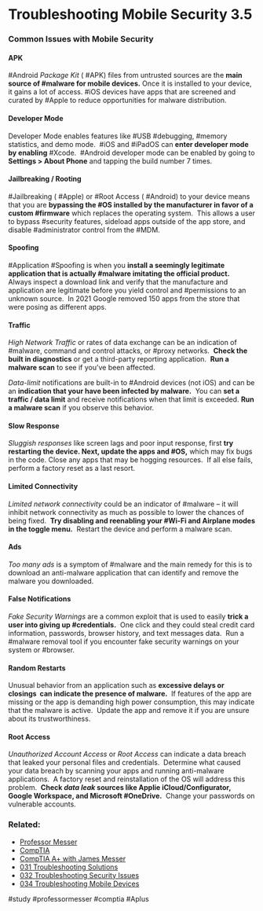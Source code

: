 # Troubleshooting Mobile Security 3.5

### Common Issues with Mobile Security

#### APK

#Android *Package Kit* ( #APK) files from untrusted sources are the **main source of #malware for mobile devices.** Once it is installed to your device, it gains a lot of access. #iOS devices have apps that are screened and curated by #Apple to reduce opportunities for malware distribution.

#### Developer Mode

Developer Mode enables features like #USB #debugging, #memory statistics, and demo mode.  #iOS and #iPadOS can **enter developer mode by enabling** #Xcode.  #Android developer mode can be enabled by going to **Settings > About Phone** and tapping the build number 7 times.

#### Jailbreaking / Rooting

#Jailbreaking ( #Apple) or #Root Access ( #Android) to your device means that you are **bypassing the #OS installed by the manufacturer in favor of a custom #firmware** which replaces the operating system.  This allows a user to bypass #security features, sideload apps outside of the app store, and disable #administrator control from the #MDM.

#### Spoofing

#Application #Spoofing is when you **install a seemingly legitimate application that is actually #malware imitating the official product.**  Always inspect a download link and verify that the manufacture and application are legitimate before you yield control and #permissions to an unknown source.  In 2021 Google removed 150 apps from the store that were posing as different apps.

#### Traffic

*High Network Traffic* or rates of data exchange can be an indication of #malware, command and control attacks, or #proxy networks.  **Check the built in diagnostics** or get a third-party reporting application.  **Run a malware scan** to see if you’ve been affected.

*Data-limit* notifications are built-in to #Android devices (not iOS) and can be an **indication that your have been infected by malware.**  You can **set a traffic / data limit** and receive notifications when that limit is exceeded. **Run a malware scan** if you observe this behavior.

#### Slow Response

*Sluggish responses* like screen lags and poor input response, first **try restarting the device. Next, update the apps and #OS,** which may fix bugs in the code. Close any apps that may be hogging resources.  If all else fails, perform a factory reset as a last resort.

#### Limited Connectivity

*Limited network connectivity* could be an indicator of #malware – it will inhibit network connectivity as much as possible to lower the chances of being fixed.  **Try disabling and reenabling your #Wi-Fi and Airplane modes in the toggle menu.**  Restart the device and perform a malware scan.

#### Ads

*Too many ads* is a symptom of #malware and the main remedy for this is to download an anti-malware application that can identify and remove the malware you downloaded. 

#### False Notifications

*Fake Security Warnings* are a common exploit that is used to easily **trick a user into giving up #credentials.**  One click and they could steal credit card information, passwords, browser history, and text messages data.  Run a #malware removal tool if you encounter fake security warnings on your system or #browser.

#### Random Restarts

Unusual behavior from an application such as **excessive delays or closings  can indicate the presence of malware.**  If features of the app are missing or the app is demanding high power consumption, this may indicate that the malware is active.  Update the app and remove it if you are unsure about its trustworthiness.

#### Root Access

*Unauthorized Account Access* or *Root Access* can indicate a data breach that leaked your personal files and credentials.  Determine what caused your data breach by scanning your apps and running anti-malware applications.  A factory reset and reinstallation of the OS will address this problem.  **Check *data leak* sources like Applie iCloud/Configurator, Google Workspace, and Microsoft #OneDrive.**  Change your passwords on vulnerable accounts.

### Related:
- [Professor Messer](https://www.professormesser.com/free-a-plus-training/220-1102/220-1102-video/troubleshooting-mobile-device-security-220-1102/ "Professor Messer A+ Guide")
- [CompTIA](https://www.comptia.org/ "CompTIA Homepage")
- [CompTIA A+ with James Messer](CompTIA%20A+%20with%20James%20Messer.md)
- [031 Troubleshooting Solutions](031%20Troubleshooting%20Solutions.md)
- [032 Troubleshooting Security Issues](032%20Troubleshooting%20Security%20Issues.md)
- [034 Troubleshooting Mobile Devices](034%20Troubleshooting%20Mobile%20Devices.md)

#study #professormesser #comptia #Aplus 